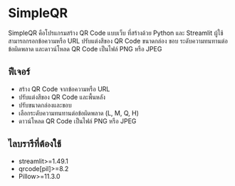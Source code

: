 # SimpleQR

SimpleQR คือโปรแกรมสร้าง QR Code แบบเว็บ ที่สร้างด้วย Python และ Streamlit ผู้ใช้สามารถกรอกข้อความหรือ URL ปรับแต่งสีของ QR Code ขนาดกล่อง ขอบ ระดับความทนทานต่อข้อผิดพลาด และดาวน์โหลด QR Code เป็นไฟล์ PNG หรือ JPEG

## ฟีเจอร์

- สร้าง QR Code จากข้อความหรือ URL
- ปรับแต่งสีของ QR Code และพื้นหลัง
- ปรับขนาดกล่องและขอบ
- เลือกระดับความทนทานต่อข้อผิดพลาด (L, M, Q, H)
- ดาวน์โหลด QR Code เป็นไฟล์ PNG หรือ JPEG

## ไลบรารีที่ต้องใช้

- streamlit>=1.49.1
- qrcode[pil]>=8.2
- Pillow>=11.3.0
